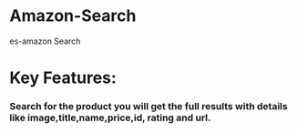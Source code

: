 # Amazon-Search

es-amazon Search

# Key Features:

###  Search for the product you will get the full results with details like image,title,name,price,id, rating  and url.
